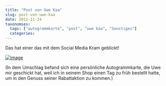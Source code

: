 ```yaml
---
title: "Post von Uwe Kaa"
slug: post-von-uwe-kaa
date: 2012-11-24
taxonomies:
  tags: ["autogrammkarte", "post", "uwe kaa", "Sonstiges"]
  categories: 
---
```


<p>Das hat einer das mit dem Social Media Kram geblickt!

<a href="/wp-content/uploads/2012/11/wpid-DSCN1472.jpg"><img class="aligncenter" alt="image" src="/wp-content/uploads/2012/11/wpid-DSCN1472.jpg"></a>

(In dem Umschlag befand sich eine persönliche Autogrammkarte, die Uwe mir geschickt hat, weil ich in seinem Shop einen Tag zu früh bestellt hatte, um in den Genuss seiner Rabattaktion zu kommen.)</p>